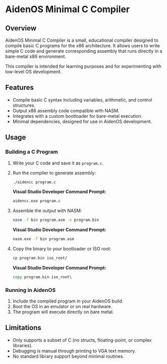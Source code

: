 # AidenOS Minimal C Compiler

## Overview

AidenOS Minimal C Compiler is a small, educational compiler designed to compile basic C programs for the x86 architecture. It allows users to write simple C code and generate corresponding assembly that runs directly in a bare-metal x86 environment.

This compiler is intended for learning purposes and for experimenting with low-level OS development.

## Features

* Compile basic C syntax including variables, arithmetic, and control structures.
* Output x86 assembly code compatible with NASM.
* Integrates with a custom bootloader for bare-metal execution.
* Minimal dependencies, designed for use in AidenOS development.

## Usage

### Building a C Program

1. Write your C code and save it as `program.c`.

2. Run the compiler to generate assembly:

   ```bash
   ./aidencc program.c
   ```

   **Visual Studio Developer Command Prompt:**

   ```cmd
   aidencc.exe program.c
   ```

3. Assemble the output with NASM:

   ```bash
   nasm -f bin program.asm -o program.bin
   ```

   **Visual Studio Developer Command Prompt:**

   ```cmd
   nasm.exe -f bin program.asm
   ```

4. Copy the binary to your bootloader or ISO root:

   ```bash
   cp program.bin iso_root/
   ```

   **Visual Studio Developer Command Prompt:**

   ```cmd
   copy program.bin iso_root\
   ```

### Running in AidenOS

1. Include the compiled program in your AidenOS build.
2. Boot the OS in an emulator or on real hardware.
3. The program will execute directly on bare metal.

## Limitations

* Only supports a subset of C (no structs, floating-point, or complex libraries).
* Debugging is manual through printing to VGA text memory.
* No standard library support beyond minimal routines.



